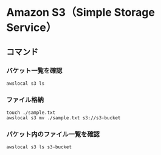 # Amazon S3（Simple Storage Service）

## コマンド

### バケット一覧を確認

```
awslocal s3 ls
```

### ファイル格納

```
touch ./sample.txt
awslocal s3 mv ./sample.txt s3://s3-bucket
```

### バケット内のファイル一覧を確認

```
awslocal s3 ls s3-bucket
```
